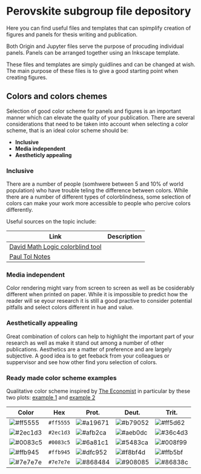 # Perovskite subgroup file depository

Here you can find useful files and templates that can spimplify creation of figures and panels for thesis writing and publication. 

Both Origin and Jupyter files serve the purpose of procuding individual panels. Panels can be arranged together using an Inkscape template. 

These files and templates are simply guidlines and can be changed at wish. The main purpose of these files is to give a good starting point when creating figures. 

## Colors and colors chemes 

Selection of good color scheme for panels and figures is an important manner which can elevate the quality of your publication. There are several considerations that need to be taken into account when selecting a color scheme, that is an ideal color scheme should be: 
* **Inclusive** 
* **Media independent** 
* **Aestheticly appealing**  

### Inclusive 

There are a number of people (somhwere between 5 and 10% of world population) who have trouble teling the difference between colors. While there are a number of different types of colorblindness, some selection of colors can make your work more accessible to people who percive colors differently. 

Useful sources on the topic include:

| Link  | Description |
| ------------- | ------------- |
| [David Math Logic colorblind tool](https://davidmathlogic.com/colorblind/)  |    |
| [Paul Tol Notes](https://personal.sron.nl/~pault/)  |    |


### Media independent 

Color rendering might vary from screen to screen as well as be cosiderably different when printed on paper. While it is impossible to predict how the reader will se eyour research it is still a good practive to consider potential pitfalls and select colors different in hue and value. 

### Aesthetically appealing

Great combination of colors can help to highlight the important part of your research as well as make it stand out among a number of other publications. Aesthetics are a matter of preference and are largely subjective. A good idea is to get feeback from your colleagues or suppervisor and see how other find yoru selection of colors. 

### Ready made color scheme examples

Qualitative color scheme inspired by [The Economist](https://www.economist.com/graphic-detail) in particular by these two plots: [example 1](https://www.economist.com/graphic-detail/2021/08/05/russia-and-kenya-take-the-podium-in-the-athletics-doping-contest) and [example 2](https://www.economist.com/graphic-detail/2021/08/05/russia-and-kenya-take-the-podium-in-the-athletics-doping-contest)

| Color                                                            | Hex       | Prot. | Deut. | Trit. |
| ---------------------------------------------------------------- | --------- | ------| ------| ----- |
| ![#ff5555](https://via.placeholder.com/25/ff5555/000000?text=+)  | `#ff5555` | ![#a19671](https://via.placeholder.com/25/a19671/000000?text=+)|![#b79052](https://via.placeholder.com/25/b79052/000000?text=+)|![#ff5d62](https://via.placeholder.com/25/ff5d62/000000?text=+)|
| ![#2ec1d3](https://via.placeholder.com/25/2ec1d3/000000?text=+)  | `#2ec1d3` | ![#afb2ca](https://via.placeholder.com/25/afb2ca/000000?text=+)|![#aeb0dc](https://via.placeholder.com/25/aeb0dc/000000?text=+)|![#36c4d3](https://via.placeholder.com/25/36c4d3/000000?text=+)|
| ![#0083c5](https://via.placeholder.com/25/0083c5/000000?text=+)  | `#0083c5` | ![#6a81c1](https://via.placeholder.com/25/6a81c1/000000?text=+)|![#5483ca](https://via.placeholder.com/25/5483ca/000000?text=+)|![#008f99](https://via.placeholder.com/25/008f99/000000?text=+)|
| ![#ffb945](https://via.placeholder.com/25/ffb945/000000?text=+)  | `#ffb945` | ![#dfc952](https://via.placeholder.com/25/dfc952/000000?text=+)|![#f8bf4d](https://via.placeholder.com/25/f8bf4d/000000?text=+)|![#ffb5bf](https://via.placeholder.com/25/ffb5bf/000000?text=+)|
| ![#7e7e7e](https://via.placeholder.com/25/7e7e7e/000000?text=+)  | `#7e7e7e` | ![#868484](https://via.placeholder.com/25/868484/000000?text=+)|![#908085](https://via.placeholder.com/25/908085/000000?text=+)|![#86838c](https://via.placeholder.com/25/86838c/000000?text=+)|




